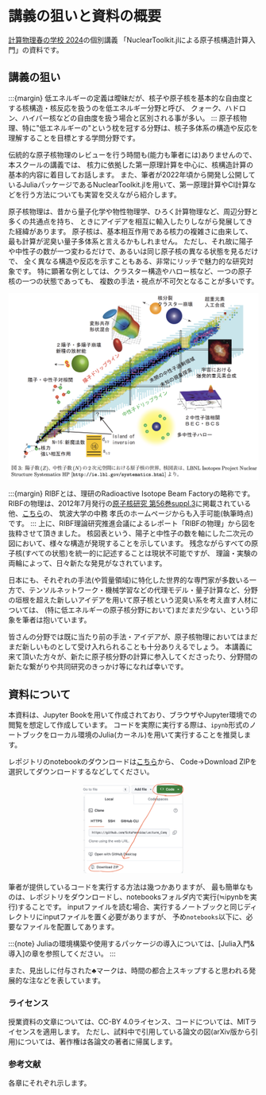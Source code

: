 # 講義の狙いと資料の概要

[計算物理春の学校 2024](https://compphysspringschool2024.github.io/homepage2024/)の個別講義
「NuclearToolkit.jlによる原子核構造計算入門」の資料です。

## 講義の狙い

:::{margin}
低エネルギーの定義は曖昧だが、核子や原子核を基本的な自由度とする核構造・核反応を扱うのを低エネルギー分野と呼び、
クォーク、ハドロン、ハイパー核などの自由度を扱う場合と区別される事が多い。
:::
原子核物理、特に"低エネルギーの"という枕を冠する分野は、核子多体系の構造や反応を理解することを目標とする学問分野です。  

伝統的な原子核物理のレビューを行う時間も(能力も筆者には)ありませんので、本スクールの講義では、
核力に依拠した第一原理計算を中心に、核構造計算の基本的内容に着目してお話します。
また、筆者が2022年頃から開発し公開しているJuliaパッケージであるNuclearToolkit.jlを用いて、第一原理計算やCI計算などを行う方法についても実習を交えながら紹介します。

原子核物理は、昔から量子化学や物性物理学、ひろく計算物理など、周辺分野と多くの共通点を持ち、
ときにアイデアを相互に輸入したりしながら発展してきた経緯があります。
原子核は、基本相互作用である核力の複雑さに由来して、最も計算が泥臭い量子多体系と言えるかもしれません。
ただし、それ故に陽子や中性子の数が一つ変わるだけで、あるいは同じ原子核の異なる状態を見るだけで、
全く異なる構造や反応を示すこともある、非常にリッチで魅力的な研究対象です。
特に顕著な例としては、クラスター構造やハロー核など、一つの原子核の一つの状態であっても、
複数の手法・視点が不可欠となることが多いです。


<img src="https://github.com/SotaYoshida/Lecture_CompPhys_SpSchool24/blob/main/notebooks/pic/ribf_report_fig3.png?raw=true">

:::{margin}
RIBFとは、理研のRadioactive Isotope Beam Factoryの略称です。
RIBFの物理は、2012年7月発行の[原子核研究 第56巻suppl.3](http://www.genshikaku.jp/backnumber.php?vol=56&issue=sp3)に掲載されている他、[こちら](https://wwwnucl.ph.tsukuba.ac.jp/~nakatsukasa/RIBF_report.pdf)の、
筑波大学の中務 孝氏のホームページからも入手可能(執筆時点)です。
:::
上に、RIBF理論研究推進会議によるレポート「RIBFの物理」から図を抜粋させて頂きました。
核図表という、陽子と中性子の数を軸にした二次元の図において、様々な構造が発現することを示しています。
残念ながらすべての原子核(すべての状態)を統一的に記述することは現状不可能ですが、
理論・実験の両輪によって、日々新たな発見がなされています。

日本にも、それぞれの手法(や質量領域)に特化した世界的な専門家が多数いる一方で、テンソルネットワーク・機械学習などの代理モデル・量子計算など、分野の垣根を超えた新しいアイデアを用いて原子核という泥臭い系を考え直す人材については、
(特に低エネルギーの原子核分野において)まだまだ少ない、という印象を筆者は抱いています。

皆さんの分野では既に当たり前の手法・アイデアが、原子核物理においてはまだまだ新しいものとして受け入れられることも十分ありえるでしょう。
本講義に来て頂いた方々が、新たに原子核分野の計算に参入してくださったり、分野間の新たな繋がりや共同研究のきっかけ等になれば幸いです。


## 資料について

本資料は、Jupyter Bookを用いて作成されており、ブラウザやJupyter環境での閲覧を想定して作成しています。
コードを実際に実行する際は、`ipynb`形式のノートブックをローカル環境のJulia(カーネル)を用いて実行することを推奨します。

レポジトリのnotebookのダウンロードは[こちら](https://github.com/SotaYoshida/Lecture_CompPhys_SpSchool24/)から、
Code→Download ZIPを選択してダウンロードするなどしてください。


<p align="center">
<img src="https://github.com/SotaYoshida/Lecture_CompPhys_SpSchool24/blob/main/notebooks/pic/download_repo.png?raw=true" width=40%>
</p>

筆者が提供しているコードを実行する方法は幾つかありますが、
最も簡単なものは、レポジトリをダウンロードし、notebooksフォルダ内で実行(≒ipynbを実行)することです。
inputファイルを読む場合、実行するノートブックと同じディレクトリにinputファイルを置く必要がありますが、
予め`notebooks`以下に、必要なファイルを配置してあります。

:::{note}
Juliaの環境構築や使用するパッケージの導入については、[Julia入門&導入]の章を参照してください。
:::

また、見出しに付与された$\clubsuit$マークは、時間の都合上スキップすると思われる発展的な注などを表しています。

### ライセンス

授業資料の文章については、CC-BY 4.0ライセンス、コードについては、MITライセンスを適用します。
ただし、試料中で引用している論文の図(arXiv版から引用)については、著作権は各論文の著者に帰属します。

### 参考文献

各章にそれぞれ示します。


